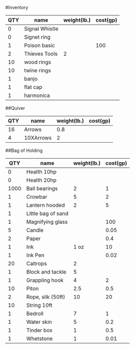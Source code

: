 #Inventory

| QTY | name           | weight(lb.) | cost(gp) |
| --- | -------------- | ----------- | -------- |
| 0   | Signal Whistle |             |          |
| 0   | Signet ring    |             |          |
| 1   | Poison basic   |             | 100      |
| 2   | Thieves Tools  | 2           |          |
| 10  | wood rings     |             |          |
| 10  | twine rings    |             |          |
| 1   | banjo          |             |          |
| 1   | flat cap       |             |          |
| 1   | harmonica      |             |          |

##Quiver

| QTY | name      | weight(lb.) | cost(gp) |
| --- | --------- | ----------- | -------- |
| 16  | Arrows    | 0.8         |          |
| 4   | 10XArrows | 2           |          |

##Bag of Holding

| QTY  | name               | weight(lb.) | cost(gp) |
| ---- | ------------------ | ----------- | -------- |
| 0    | Health 10hp        |             |          |
| 0    | Health 20hp        |             |          |
| 1000 | Ball bearings      | 2           | 1        |
| 1    | Crowbar            | 5           | 2        |
| 1    | Lantern hooded     | 2           | 5        |
| 1    | Little bag of sand |             |          |
| 1    | Magnifying glass   |             | 100      |
| 5    | Candle             |             | 0.05     |
| 2    | Paper              |             | 0.4      |
| 1    | Ink                | 1 oz        | 10       |
| 1    | Ink Pen            |             | 0.02     |
| 20   | Caltrops           | 2           |          |
| 1    | Block and tackle   | 5           |          |
| 1    | Grappling hook     | 4           | 2        |
| 10   | Piton              | 2.5         | 0.5      |
| 2    | Rope, silk (50ft)  | 10          | 20       |
| 10   | String 10ft        |             |          |
| 1    | Bedroll            | 7           | 1        |
| 1    | Water skin         | 5           | 0.2      |
| 1    | Tinder box         | 1           | 0.5      |
| 1    | Whetstone          | 1           | 0.01     |
